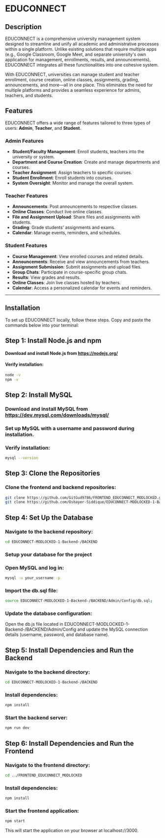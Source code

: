 # EDUCONNECT

## Description
EDUCONNECT is a comprehensive university management system designed to streamline and unify all academic and administrative processes within a single platform. Unlike existing solutions that require multiple apps (e.g., Google Classroom, Google Meet, and separate university's own application for management, enrollments, results, and announcements), EDUCONNECT integrates all these functionalities into one cohesive system. 

With EDUCONNECT, universities can manage student and teacher enrollment, course creation, online classes, assignments, grading, announcements, and more—all in one place. This eliminates the need for multiple platforms and provides a seamless experience for admins, teachers, and students.

## Features
EDUCONNECT offers a wide range of features tailored to three types of users: **Admin**, **Teacher**, and **Student**.

### **Admin Features**
- **Student/Faculty Management**: Enroll students, teachers into the university or system.
- **Department and Course Creation**: Create and manage departments and courses.
- **Teacher Assignment**: Assign teachers to specific courses.
- **Student Enrollment**: Enroll students into courses.
- **System Oversight**: Monitor and manage the overall system.

### **Teacher Features**
- **Announcements**: Post announcements to respective classes.
- **Online Classes**: Conduct live online classes.
- **File and Assignment Upload**: Share files and assignments with students.
- **Grading**: Grade students' assignments and exams.
- **Calendar**: Manage events, reminders, and schedules.


### **Student Features**
- **Course Management**: View enrolled courses and related details.
- **Announcements**: Receive and view announcements from teachers.
- **Assignment Submission**: Submit assignments and upload files.
- **Group Chats**: Participate in course-specific group chats.
- **Results**: View grades and results.
- **Online Classes**: Join live classes hosted by teachers.
- **Calendar**: Access a personalized calendar for events and reminders.

---


## Installation
To set up EDUCONNECT locally, follow these steps. Copy and paste the commands below into your terminal:


## Step 1: Install Node.js and npm
#### Download and install Node.js from https://nodejs.org/
#### Verify installation:
```bash
node -v
npm -v
```

## Step 2: Install MySQL
### Download and install MySQL from https://dev.mysql.com/downloads/mysql/
### Set up MySQL with a username and password during installation.
### Verify installation:
```bash
mysql --version
```
## Step 3: Clone the Repositories
### Clone the frontend and backend repositories:
```bash
git clone https://github.com/GitGud9786/FRONTEND_EDUCONNECT_MODLOCKED.git
git clone https://github.com/Oshayer-Siddique/EDUCONNECT-MODLOCKED-1-Backend-.git
```
## Step 4: Set Up the Database
### Navigate to the backend repository:
```bash
cd EDUCONNECT-MODLOCKED-1-Backend-/BACKEND
```
### Setup your database for the project
### Open MySQL and log in:
```bash
mysql -u your_username -p
```

### Import the db.sql file:
```bash
source EDUCONNECT-MODLOCKED-1-Backend-/BACKEND/Admin/Config/db.sql;
```
### Update the database configuration:
Open the db.js file located in EDUCONNECT-MODLOCKED-1-Backend-/BACKEND/Admin/Config and update the MySQL connection details (username, password, and database name).

## Step 5: Install Dependencies and Run the Backend
### Navigate to the backend directory:
```bash
cd EDUCONNECT-MODLOCKED-1-Backend-/BACKEND
```
### Install dependencies:
```bash
npm install
```
### Start the backend server:
```bash
npm run dev
```
## Step 6: Install Dependencies and Run the Frontend
### Navigate to the frontend directory:
```bash
cd ../FRONTEND_EDUCONNECT_MODLOCKED
```
### Install dependencies:
```bash
npm install
```
### Start the frontend application:
```bash
npm start
```

This will start the application on your browser at localhost://3000.





